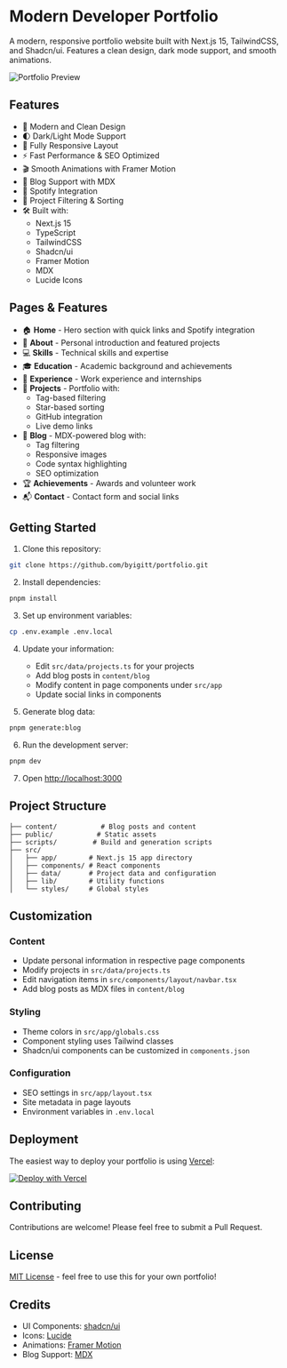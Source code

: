 # Modern Developer Portfolio

A modern, responsive portfolio website built with Next.js 15, TailwindCSS, and Shadcn/ui. Features a clean design, dark mode support, and smooth animations.

![Portfolio Preview](https://baris.pw/portfolio/portfolio.png)

## Features

- 🎨 Modern and Clean Design
- 🌓 Dark/Light Mode Support
- 📱 Fully Responsive Layout
- ⚡ Fast Performance & SEO Optimized
- 🎬 Smooth Animations with Framer Motion
- 📝 Blog Support with MDX
- 🎵 Spotify Integration
- 🔄 Project Filtering & Sorting
- 🛠 Built with:
  - Next.js 15
  - TypeScript
  - TailwindCSS
  - Shadcn/ui
  - Framer Motion
  - MDX
  - Lucide Icons

## Pages & Features

- 🏠 **Home** - Hero section with quick links and Spotify integration
- 👤 **About** - Personal introduction and featured projects
- 💻 **Skills** - Technical skills and expertise
- 🎓 **Education** - Academic background and achievements
- 💼 **Experience** - Work experience and internships
- 🚀 **Projects** - Portfolio with:
  - Tag-based filtering
  - Star-based sorting
  - GitHub integration
  - Live demo links
- 📝 **Blog** - MDX-powered blog with:
  - Tag filtering
  - Responsive images
  - Code syntax highlighting
  - SEO optimization
- 🏆 **Achievements** - Awards and volunteer work
- 📬 **Contact** - Contact form and social links

## Getting Started

1. Clone this repository:
```bash
git clone https://github.com/byigitt/portfolio.git
```

2. Install dependencies:
```bash
pnpm install
```

3. Set up environment variables:
```bash
cp .env.example .env.local
```

4. Update your information:
   - Edit `src/data/projects.ts` for your projects
   - Add blog posts in `content/blog`
   - Modify content in page components under `src/app`
   - Update social links in components

5. Generate blog data:
```bash
pnpm generate:blog
```

6. Run the development server:
```bash
pnpm dev
```

7. Open [http://localhost:3000](http://localhost:3000)

## Project Structure

```
├── content/           # Blog posts and content
├── public/           # Static assets
├── scripts/         # Build and generation scripts
├── src/
│   ├── app/        # Next.js 15 app directory
│   ├── components/ # React components
│   ├── data/       # Project data and configuration
│   ├── lib/        # Utility functions
│   └── styles/     # Global styles
```

## Customization

### Content
- Update personal information in respective page components
- Modify projects in `src/data/projects.ts`
- Edit navigation items in `src/components/layout/navbar.tsx`
- Add blog posts as MDX files in `content/blog`

### Styling
- Theme colors in `src/app/globals.css`
- Component styling uses Tailwind classes
- Shadcn/ui components can be customized in `components.json`

### Configuration
- SEO settings in `src/app/layout.tsx`
- Site metadata in page layouts
- Environment variables in `.env.local`

## Deployment

The easiest way to deploy your portfolio is using [Vercel](https://vercel.com):

[![Deploy with Vercel](https://vercel.com/button)](https://vercel.com/new/clone?repository-url=https://github.com/byigitt/portfolio)

## Contributing

Contributions are welcome! Please feel free to submit a Pull Request.

## License

[MIT License](LICENSE) - feel free to use this for your own portfolio!

## Credits

- UI Components: [shadcn/ui](https://ui.shadcn.com)
- Icons: [Lucide](https://lucide.dev)
- Animations: [Framer Motion](https://www.framer.com/motion)
- Blog Support: [MDX](https://mdxjs.com)

